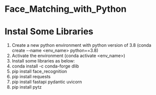 # Face_Matching_with_Python

# Instal Some Libraries

1. Create a new python environment with python version of 3.8 (conda create --name <env_name> python==3.8)
2. Activate the environment (conda activate <env_name>)
3. Install some libraries as below:
4. conda install -c conda-forge dlib
5. pip install face_recognition
6. pip install requests
7. pip install fastapi pydantic uvicorn
8. pip install pytz
